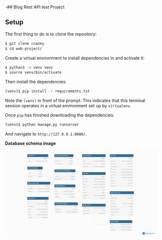 -## Blog Rest API test Project

## Setup

The first thing to do is to clone the repository:

```sh
$ git clone ссылку
$ cd web-project/
```

Create a virtual environment to install dependencies in and activate it:

```sh
$ python3 -m venv venv
$ source venv/bin/activate
```

Then install the dependencies:

```sh
(venv)$ pip install -r requirements.txt
```

Note the `(venv)` in front of the prompt. This indicates that this terminal
session operates in a virtual environment set up by `virtualenv`.

Once `pip` has finished downloading the dependencies:

```sh
(venv)$ python manage.py runserver
```

And navigate to `http://127.0.0.1:8000/`.

**Database schema image**

![linktomyschema](%D0%A1%D0%BD%D0%B8%D0%BC%D0%BE%D0%BA%20%D0%B2%D0%B5%D0%B1-%D1%81%D1%82%D1%80%D0%B0%D0%BD%D0%B8%D1%86%D1%8B_12-5-2023_152325_.jpeg)
